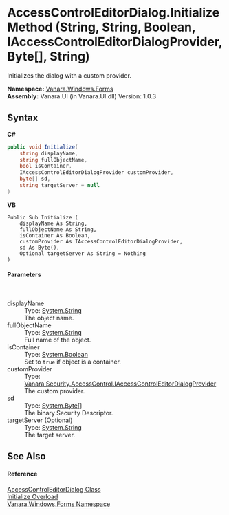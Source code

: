 # AccessControlEditorDialog.Initialize Method (String, String, Boolean, IAccessControlEditorDialogProvider, Byte[], String)
 

Initializes the dialog with a custom provider.

**Namespace:**&nbsp;<a href="c580cf52-4028-70db-28d0-f9b1abc03861">Vanara.Windows.Forms</a><br />**Assembly:**&nbsp;Vanara.UI (in Vanara.UI.dll) Version: 1.0.3

## Syntax

**C#**<br />
``` C#
public void Initialize(
	string displayName,
	string fullObjectName,
	bool isContainer,
	IAccessControlEditorDialogProvider customProvider,
	byte[] sd,
	string targetServer = null
)
```

**VB**<br />
``` VB
Public Sub Initialize ( 
	displayName As String,
	fullObjectName As String,
	isContainer As Boolean,
	customProvider As IAccessControlEditorDialogProvider,
	sd As Byte(),
	Optional targetServer As String = Nothing
)
```


#### Parameters
&nbsp;<dl><dt>displayName</dt><dd>Type: <a href="http://msdn2.microsoft.com/en-us/library/s1wwdcbf" target="_blank">System.String</a><br />The object name.</dd><dt>fullObjectName</dt><dd>Type: <a href="http://msdn2.microsoft.com/en-us/library/s1wwdcbf" target="_blank">System.String</a><br />Full name of the object.</dd><dt>isContainer</dt><dd>Type: <a href="http://msdn2.microsoft.com/en-us/library/a28wyd50" target="_blank">System.Boolean</a><br />Set to `true` if object is a container.</dd><dt>customProvider</dt><dd>Type: <a href="b76ffe76-019b-b7fb-1534-589792e3b4a8">Vanara.Security.AccessControl.IAccessControlEditorDialogProvider</a><br />The custom provider.</dd><dt>sd</dt><dd>Type: <a href="http://msdn2.microsoft.com/en-us/library/yyb1w04y" target="_blank">System.Byte</a>[]<br />The binary Security Descriptor.</dd><dt>targetServer (Optional)</dt><dd>Type: <a href="http://msdn2.microsoft.com/en-us/library/s1wwdcbf" target="_blank">System.String</a><br />The target server.</dd></dl>

## See Also


#### Reference
<a href="050b03d3-dac8-f9da-5561-d0b211f945f0">AccessControlEditorDialog Class</a><br /><a href="24d76d23-bdb1-a82a-49e8-06fcc80a0615">Initialize Overload</a><br /><a href="c580cf52-4028-70db-28d0-f9b1abc03861">Vanara.Windows.Forms Namespace</a><br />